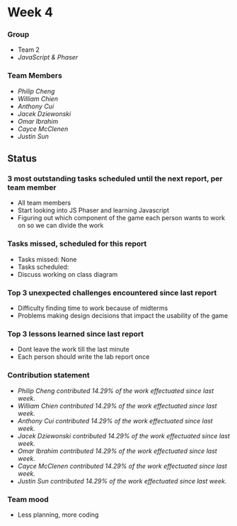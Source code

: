 # Week 4

### Group

 * Team 2
 * *JavaScript & Phaser*

### Team Members

 * *Philip Cheng*
 * *William Chien*
 * *Anthony Cui*
 * *Jacek Dziewonski*
 * *Omar Ibrahim*
 * *Cayce McClenen*
 * *Justin Sun*

## Status

### 3 most outstanding tasks scheduled until the next report, per team member
 * All team members
  * Start looking into JS Phaser and learning Javascript
  * Figuring out which component of the game each person wants to work on so we can divide the work

### Tasks missed, scheduled for this report
 * Tasks missed: None
 * Tasks scheduled:
  * Discuss working on class diagram

### Top 3 unexpected challenges encountered since last report
 * Difficulty finding time to work because of midterms
 * Problems making design decisions that impact the usability of the game
 
### Top 3 lessons learned since last report
 * Dont leave the work till the last minute
 * Each person should write the lab report once
 
### Contribution statement

 * *Philip Cheng contributed 14.29% of the work effectuated since last week.*
 * *William Chien contributed 14.29% of the work effectuated since last week.*
 * *Anthony Cui contributed 14.29% of the work effectuated since last week.*
 * *Jacek Dziewonski contributed 14.29% of the work effectuated since last week.*
 * *Omar Ibrahim contributed 14.29% of the work effectuated since last week.*
 * *Cayce McClenen contributed 14.29% of the work effectuated since last week.*
 * *Justin Sun contributed 14.29% of the work effectuated since last week.*

### Team mood
 * Less planning, more coding
